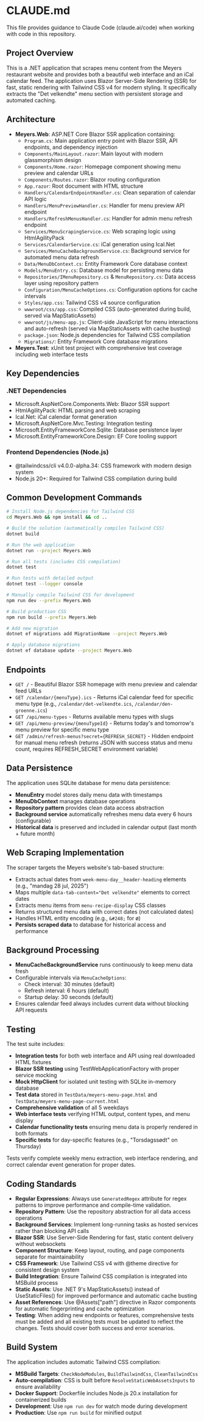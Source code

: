 # CLAUDE.md

This file provides guidance to Claude Code (claude.ai/code) when working with code in this repository.

## Project Overview

This is a .NET application that scrapes menu content from the Meyers restaurant website and provides both a beautiful web interface and an iCal calendar feed. The application uses Blazor Server-Side Rendering (SSR) for fast, static rendering with Tailwind CSS v4 for modern styling. It specifically extracts the "Det velkendte" menu section with persistent storage and automated caching.

## Architecture

- **Meyers.Web**: ASP.NET Core Blazor SSR application containing:
  - `Program.cs`: Main application entry point with Blazor SSR, API endpoints, and dependency injection
  - `Components/MainLayout.razor`: Main layout with modern glassmorphism design
  - `Components/Home.razor`: Homepage component showing menu preview and calendar URLs
  - `Components/Routes.razor`: Blazor routing configuration
  - `App.razor`: Root document with HTML structure
  - `Handlers/CalendarEndpointHandler.cs`: Clean separation of calendar API logic
  - `Handlers/MenuPreviewHandler.cs`: Handler for menu preview API endpoint
  - `Handlers/RefreshMenusHandler.cs`: Handler for admin menu refresh endpoint
  - `Services/MenuScrapingService.cs`: Web scraping logic using HtmlAgilityPack
  - `Services/CalendarService.cs`: iCal generation using Ical.Net
  - `Services/MenuCacheBackgroundService.cs`: Background service for automated menu data refresh
  - `Data/MenuDbContext.cs`: Entity Framework Core database context
  - `Models/MenuEntry.cs`: Database model for persisting menu data
  - `Repositories/IMenuRepository.cs` & `MenuRepository.cs`: Data access layer using repository pattern
  - `Configuration/MenuCacheOptions.cs`: Configuration options for cache intervals
  - `Styles/app.css`: Tailwind CSS v4 source configuration
  - `wwwroot/css/app.css`: Compiled CSS (auto-generated during build, served via MapStaticAssets)
  - `wwwroot/js/menu-app.js`: Client-side JavaScript for menu interactions and auto-refresh (served via MapStaticAssets with cache busting)
  - `package.json`: Node.js dependencies for Tailwind CSS compilation
  - `Migrations/`: Entity Framework Core database migrations
- **Meyers.Test**: xUnit test project with comprehensive test coverage including web interface tests

## Key Dependencies

### .NET Dependencies
- Microsoft.AspNetCore.Components.Web: Blazor SSR support
- HtmlAgilityPack: HTML parsing and web scraping
- Ical.Net: iCal calendar format generation
- Microsoft.AspNetCore.Mvc.Testing: Integration testing
- Microsoft.EntityFrameworkCore.Sqlite: Database persistence layer
- Microsoft.EntityFrameworkCore.Design: EF Core tooling support

### Frontend Dependencies (Node.js)
- @tailwindcss/cli v4.0.0-alpha.34: CSS framework with modern design system
- Node.js 20+: Required for Tailwind CSS compilation during build

## Common Development Commands

```bash
# Install Node.js dependencies for Tailwind CSS
cd Meyers.Web && npm install && cd ..

# Build the solution (automatically compiles Tailwind CSS)
dotnet build

# Run the web application
dotnet run --project Meyers.Web

# Run all tests (includes CSS compilation)
dotnet test

# Run tests with detailed output
dotnet test --logger console

# Manually compile Tailwind CSS for development
npm run dev --prefix Meyers.Web

# Build production CSS
npm run build --prefix Meyers.Web

# Add new migration
dotnet ef migrations add MigrationName --project Meyers.Web

# Apply database migrations
dotnet ef database update --project Meyers.Web
```

## Endpoints

- `GET /` - Beautiful Blazor SSR homepage with menu preview and calendar feed URLs
- `GET /calendar/{menuType}.ics` - Returns iCal calendar feed for specific menu type (e.g., `/calendar/det-velkendte.ics`, `/calendar/den-groenne.ics`)
- `GET /api/menu-types` - Returns available menu types with slugs
- `GET /api/menu-preview/{menuTypeId}` - Returns today's and tomorrow's menu preview for specific menu type
- `GET /admin/refresh-menus?secret={REFRESH_SECRET}` - Hidden endpoint for manual menu refresh (returns JSON with success status and menu count, requires REFRESH_SECRET environment variable)

## Data Persistence

The application uses SQLite database for menu data persistence:
- **MenuEntry** model stores daily menu data with timestamps
- **MenuDbContext** manages database operations
- **Repository pattern** provides clean data access abstraction
- **Background service** automatically refreshes menu data every 6 hours (configurable)
- **Historical data** is preserved and included in calendar output (last month + future month)

## Web Scraping Implementation

The scraper targets the Meyers website's tab-based structure:
- Extracts actual dates from `week-menu-day__header-heading` elements (e.g., "mandag 28 jul, 2025")
- Maps multiple `data-tab-content="Det velkendte"` elements to correct dates
- Extracts menu items from `menu-recipe-display` CSS classes
- Returns structured menu data with correct dates (not calculated dates)
- Handles HTML entity encoding (e.g., `&#248;` for ø)
- **Persists scraped data** to database for historical access and performance

## Background Processing

- **MenuCacheBackgroundService** runs continuously to keep menu data fresh
- Configurable intervals via `MenuCacheOptions`:
  - Check interval: 30 minutes (default)
  - Refresh interval: 6 hours (default)
  - Startup delay: 30 seconds (default)
- Ensures calendar feed always includes current data without blocking API requests

## Testing

The test suite includes:
- **Integration tests** for both web interface and API using real downloaded HTML fixtures
- **Blazor SSR testing** using TestWebApplicationFactory with proper service mocking
- **Mock HttpClient** for isolated unit testing with SQLite in-memory database  
- **Test data** stored in `TestData/meyers-menu-page.html` and `TestData/meyers-menu-page-current.html`
- **Comprehensive validation** of all 5 weekdays
- **Web interface tests** verifying HTML output, content types, and menu display
- **Calendar functionality tests** ensuring menu data is properly rendered in both formats
- **Specific tests** for day-specific features (e.g., "Torsdagssødt" on Thursday)

Tests verify complete weekly menu extraction, web interface rendering, and correct calendar event generation for proper dates.

## Coding Standards

- **Regular Expressions**: Always use `GeneratedRegex` attribute for regex patterns to improve performance and compile-time validation.
- **Repository Pattern**: Use the repository abstraction for all data access operations
- **Background Services**: Implement long-running tasks as hosted services rather than blocking API calls
- **Blazor SSR**: Use Server-Side Rendering for fast, static content delivery without websockets
- **Component Structure**: Keep layout, routing, and page components separate for maintainability
- **CSS Framework**: Use Tailwind CSS v4 with @theme directive for consistent design system
- **Build Integration**: Ensure Tailwind CSS compilation is integrated into MSBuild process
- **Static Assets**: Use .NET 9's MapStaticAssets() instead of UseStaticFiles() for improved performance and automatic cache busting
- **Asset References**: Use @Assets["path"] directive in Razor components for automatic fingerprinting and cache optimization
- **Testing**: When adding new endpoints or features, comprehensive tests must be added and all existing tests must be updated to reflect the changes. Tests should cover both success and error scenarios.

## Build System

The application includes automatic Tailwind CSS compilation:
- **MSBuild Targets**: `CheckNodeModules`, `BuildTailwindCss`, `CleanTailwindCss`
- **Auto-compilation**: CSS is built before `ResolveStaticWebAssetsInputs` to ensure availability
- **Docker Support**: Dockerfile includes Node.js 20.x installation for containerized builds
- **Development**: Use `npm run dev` for watch mode during development
- **Production**: Use `npm run build` for minified output
